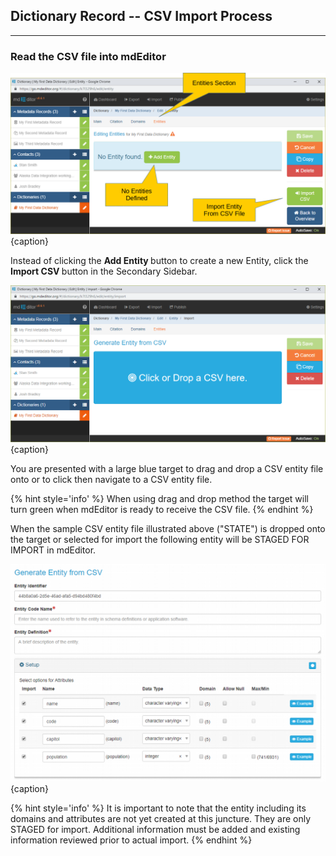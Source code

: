 ## Dictionary Record -- CSV Import Process
---

### Read the CSV file into mdEditor


![Entity Edit Window with no Entities Defined](/assets/reference/edit-objects/dictionary/entities/dictionary-entity1.png){caption}

Instead of clicking the <strong><span class="btn btn-success btn-xs"> <i class="fa fa-plus"> </i> Add Entity</span> </strong> button to create a new <span class="md-panel">Entity</span>, click the <strong><span class="btn btn-success btn-xs"> <i class="fa fa-sign-in"> </i> Import CSV</span> </strong> button in the <span class="md-window">Secondary Sidebar</span>. 

![CSV Entity Import Target](/assets/reference/edit-objects/dictionary/entities/csvImport1.png){caption}

You are presented with a large blue target to drag and drop a CSV entity file onto or to click then navigate to a CSV entity file. 
 
{% hint style='info' %}
  When using drag and drop method the target will turn green when mdEditor is ready to receive the CSV file.
{% endhint %}

When the sample CSV entity file illustrated above ("STATE") is dropped onto the target or selected for import the following entity will be STAGED FOR IMPORT in mdEditor.
 
![Entity Staged for Import](/assets/reference/edit-objects/dictionary/entities/csvImport2.png){caption}

{% hint style='info' %}
  It is important to note that the entity including its domains and attributes are not yet created at this juncture.  They are only STAGED for import. Additional information must be added and existing information reviewed prior to actual import. 
{% endhint %}
